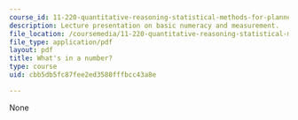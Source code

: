 ```yaml
---
course_id: 11-220-quantitative-reasoning-statistical-methods-for-planners-i-spring-2009
description: Lecture presentation on basic numeracy and measurement.
file_location: /coursemedia/11-220-quantitative-reasoning-statistical-methods-for-planners-i-spring-2009/cbb5db5fc87fee2ed3580fffbcc43a8e_MIT11_220s09_lec02.pdf
file_type: application/pdf
layout: pdf
title: What's in a number?
type: course
uid: cbb5db5fc87fee2ed3580fffbcc43a8e

---
```

None